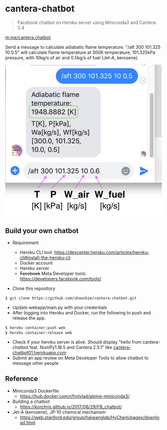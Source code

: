 # cantera-chatbot

> Facebook chatbot on Heroku server using Miniconda3 and Cantera-2.4

[m.me/cantera.chatbot](m.me/cantera.chatbot)

Send a message to calculate adiabatic flame temperature.
"/aft 300 101.325 10 0.5"
will calculate flame temperature at 300K temperature, 101.325kPa pressure, with 10kg/s of air and 0.5kg/s of fuel (Jet-A, kerosene).

![sample](https://github.com/shaunkim/cantera-chatbot/blob/master/webapp/img/aft_sample.jpg "sample")

## Build your own chatbot
- Requirement
  - Heroku CLI tool: https://devcenter.heroku.com/articles/heroku-cli#install-the-heroku-cli
  - Docker account
  - Heroku server
  - ~~Facebook~~ Meta Developer tools: https://developers.facebook.com/tools/

- Clone this repository
```
$ git clone https://github.com/shaunkim/cantera-chatbot.git
```
- Update webapp/main.py with your credentials
- After logging into Heroku and Docker, run the following to push and release the app.
```
$ heroku container:push web
$ heroku container:release web
```
- Check if your heroku server is alive. Should display "hello from cantera-chatbot feat. NumPy1.18.5 and Cantera 2.5.1" like [cantera-chatbot01.herokuapp.com](cantera-chatbot01.herokuapp.com)
- Submit an app review on Meta Developer Tools to allow chatbot to message other people

## Reference
- Miniconda3 Dockerfile
  - https://hub.docker.com/r/frolvlad/alpine-miniconda3/
- Building a chatbot
  - https://korchris.github.io/2017/06/29/FB_chatbot/
- Jet-A (kerosene), JP-10 chemical mechanism
  - https://web.stanford.edu/group/haiwanglab/HyChem/pages/download.html

